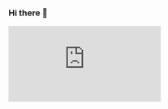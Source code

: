 ### Hi there 👋

<embed src="https://wakatime.com/share/@018db799-265e-4202-937c-66a07f687ea1/a3052ebb-a3b6-4cb1-a7a4-aec9191e6b74.svg"></embed>
<!--
**victord54/victord54** is a ✨ _special_ ✨ repository because its `README.md` (this file) appears on your GitHub profile.

Here are some ideas to get you started:

-   🔭 I’m currently working on ...
-   🌱 I’m currently learning ...
-   👯 I’m looking to collaborate on ...
-   🤔 I’m looking for help with ...
-   💬 Ask me about ...
-   📫 How to reach me: ...
-   😄 Pronouns: ...
-   ⚡ Fun fact: ...
    -->
